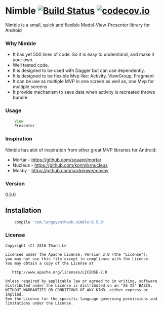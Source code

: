 # Nimble [![Build Status](https://travis-ci.org/lenguyenthanh/nimble.svg?branch=master)](https://travis-ci.org/lenguyenthanh/nimble) [![codecov.io](https://codecov.io/github/lenguyenthanh/nimble/coverage.svg?branch=master)](https://codecov.io/github/lenguyenthanh/nimble?branch=master)

Nimble is a small, quick and flexible Model-View-Presenter library for Android

### Why Nimble
* It has yet 500 lines of code. So it is easy to understand, and make it your own.
* Well tested code.
* It is designed to be used with Dagger but can use dependently.
* It is designed to be flexible Mvp like: Activity, ViewGroup, Fragment
* It can be use as multiple MVP in one screen as well as, one Mvp for multiple screens
* It provide mechanism to save data when activity is recreated throws bundle

### Usage

``` java
    View
    Presenter
```

### Inspiration

Nimble has alot of inspiration from other great MVP libraries for Android:

* Mortar - https://github.com/square/mortar
* Nucleus - https://github.com/konmik/nucleus
* Mosby - https://github.com/sockeqwe/mosby

### Version
0.5.0

## Installation

``` gradle
    compile 'com.lenguyenthanh.nimble:0.5.0'
```

### License

    Copyright (C) 2016 Thanh Le

    Licensed under the Apache License, Version 2.0 (the "License");
    you may not use this file except in compliance with the License.
    You may obtain a copy of the License at

       http://www.apache.org/licenses/LICENSE-2.0

    Unless required by applicable law or agreed to in writing, software
    distributed under the License is distributed on an "AS IS" BASIS,
    WITHOUT WARRANTIES OR CONDITIONS OF ANY KIND, either express or implied.
    See the License for the specific language governing permissions and
    limitations under the License.